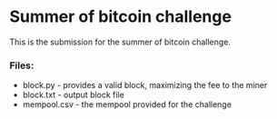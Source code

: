 # Summer of bitcoin challenge

This is the submission for the summer of bitcoin challenge.

### Files:
- block.py - provides a valid block, maximizing the fee to the miner
- block.txt - output block file
- mempool.csv - the mempool provided for the challenge
